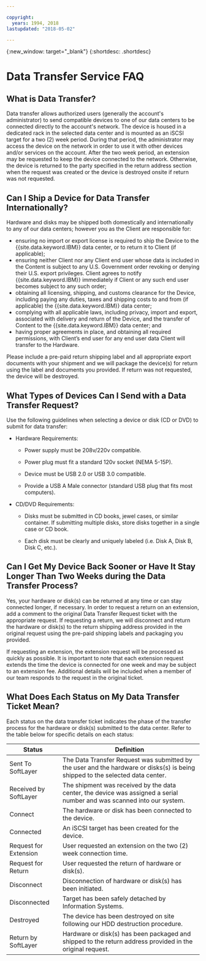 ```yaml
---

copyright:
  years: 1994, 2018
lastupdated: "2018-05-02"

---
```

{:new_window: target="_blank"}
{:shortdesc: .shortdesc}

# Data Transfer Service FAQ

## What is Data Transfer?

Data transfer allows authorized users (generally the account's administrator) to send compatible devices to one of our data centers to be connected directly to the account's network. The device is housed in a dedicated rack in the selected data center and is mounted as an iSCSI target for a two (2) week period. During that period, the administrator may access the device on the network in order to use it with other devices and/or services on the account. After the two week period, an extension may be requested to keep the device connected to the network. Otherwise, the device is returned to the party specified in the return address section when the request was created or the device is destroyed onsite if return was not requested.


## Can I Ship a Device for Data Transfer Internationally?

Hardware and disks may be shipped both domestically and internationally to any of our data centers; however you as the Client are responsible for:

- ensuring no import or export license is required to ship the Device to the {{site.data.keyword.IBM}} data center, or to return it to Client (if applicable);
- ensuring neither Client nor any Client end user whose data is included in the Content is subject to any U.S. Government order revoking or denying their U.S. export privileges. Client agrees to notify {{site.data.keyword.IBM}} immediately if Client or any such end user becomes subject to any such order;
- obtaining all licensing, shipping, and customs clearance for the Device, including paying any duties, taxes and shipping costs to and from (if applicable) the {{site.data.keyword.IBM}} data center;
- complying with all applicable laws, including privacy, import and export, associated with delivery and return of the Device, and the transfer of Content to the {{site.data.keyword.IBM}} data center; and
- having proper agreements in place, and obtaining all required permissions, with Client’s end user for any end user data Client will transfer to the Hardware.

Please include a pre-paid return shipping label and all appropriate export documents with your shipment and we will package the device(s) for return using the label and documents you provided. If return was not requested, the device will be destroyed.


## What Types of Devices Can I Send with a Data Transfer Request?
Use the following guidelines when selecting a device or disk (CD or DVD) to submit for data transfer:

- Hardware Requirements:
   - Power supply must be 208v/220v compatible.

   - Power plug must fit a standard 120v socket (NEMA 5-15P).

   - Device must be USB 2.0 or USB 3.0 compatible.

   - Provide a USB A Male connector (standard USB plug that fits most computers).

- CD/DVD Requirements:

   - Disks must be submitted in CD books, jewel cases, or similar container. If submitting multiple disks, store disks together in a single case or CD book.

   - Each disk must be clearly and uniquely labeled (i.e. Disk A, Disk B, Disk C, etc.).

## Can I Get My Device Back Sooner or Have It Stay Longer Than Two Weeks during the Data Transfer Process?

Yes, your hardware or disk(s) can be returned at any time or can stay connected longer, if necessary. In order to request a return on an extension, add a comment to the original Data Transfer Request ticket with the appropriate request. If requesting a return, we will disconnect and return the hardware or disk(s) to the return shipping address provided in the original request using the pre-paid shipping labels and packaging you provided.

If requesting an extension, the extension request will be processed as quickly as possible. It is important to note that each extension request extends the time the device is connected for one week and may be subject to an extension fee. Additional details will be included when a member of our team responds to the request in the original ticket.

## What Does Each Status on My Data Transfer Ticket Mean?

Each status on the data transfer ticket indicates the phase of the transfer process for the hardware or disk(s) submitted to the data center. Refer to the table below for specific details on each status:

|Status 	| Definition |
|---------| -----------|
|Sent To SoftLayer 	|The Data Transfer Request was submitted by the user and the hardware or disks(s) is being shipped to the selected data center.|
|Received by SoftLayer |	The shipment was received by the data center, the device was assigned a serial number and was scanned into our system.|
|Connect |	The hardware or disk has been connected to the device.|
|Connected |	An iSCSI target has been created for the device.|
|Request for Extension |	User requested an extension on the two (2) week connection time.|
|Request for Return | User requested the return of hardware or disk(s).|
|Disconnect |	Disconnection of hardware or disk(s) has been initiated.|
|Disconnected |	Target has been safely detached by Information Systems.|
|Destroyed | The device has been destroyed on site following our HDD destruction procedure.|
|Return by SoftLayer |	Hardware or disk(s) has been packaged and shipped to the return address provided in the original request.|

